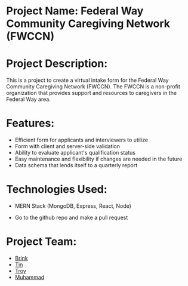 # Project Name: Federal Way Community Caregiving Network (FWCCN)

# Project Description:
This is a project to create a virtual intake form for the Federal Way Community Caregiving Network (FWCCN). The FWCCN is a non-profit organization that provides support and resources to caregivers in the Federal Way area.

# Features:

* Efficient form for applicants and interviewers to utilize
* Form with client and server-side validation
* Ability to evaluate applicant's qualification status
* Easy maintenance and flexibility if changes are needed in the future
* Data schema that lends itself to a quarterly report

# Technologies Used:

* MERN Stack (MongoDB, Express, React, Node)

* Go to the github repo and make a pull request
# Project Team:

* [Brink](https://www.linkedin.com/in/eebrink/)
* [Tin](https://github.com/tinpham5614)
* [Troy](https://github.com/TroyFPV48)
* [Muhammad](https://github.com/MuhammadNSC)

